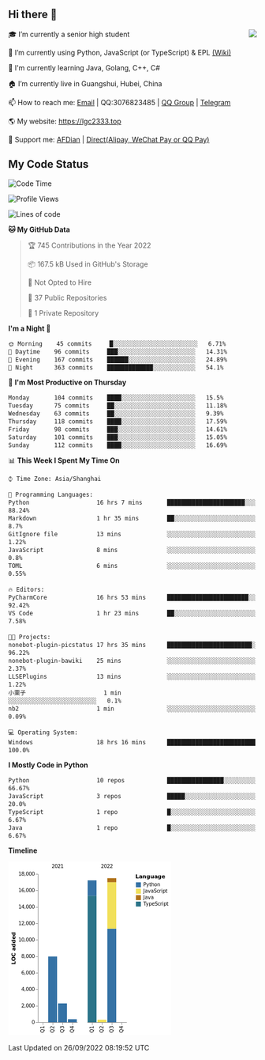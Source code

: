 ## Hi there 👋

<div width="50%">
<img align="right" src="https://github-readme-stats.vercel.app/api?username=lgc2333&show_icons=true" />
</div>

🎓 I’m currently a senior high student

📝 I’m currently using Python, JavaScript (or TypeScript) & EPL [(Wiki)](https://en.wikipedia.org/wiki/Easy_Programming_Language)

📒 I'm currently learning Java, Golang, C++, C#

🏠 I’m currently live in Guangshui, Hubei, China

📫 How to reach me: [Email](mailto:lgc2333@126.com) | QQ:3076823485 | [QQ Group](https://jq.qq.com/?_wv=1027&k=ktwOHdU2) | [Telegram](https://t.me/@lgc2333)

🌎 My website: <https://lgc2333.top>

🤝 Support me: [AFDian](https://afdian.net/@lgc2333) | [Direct(Alipay, WeChat Pay or QQ Pay)](https://s2.loli.net/2022/02/03/MLqe53BjWOAhpcF.png)

## My Code Status

<!--START_SECTION:waka-->
![Code Time](http://img.shields.io/badge/Code%20Time-759%20hrs%2024%20mins-blue)

![Profile Views](http://img.shields.io/badge/Profile%20Views-0-blue)

![Lines of code](https://img.shields.io/badge/From%20Hello%20World%20I%27ve%20Written-46%20Thousand%20lines%20of%20code-blue)

**🐱 My GitHub Data** 

> 🏆 745 Contributions in the Year 2022
 > 
> 📦 167.5 kB Used in GitHub's Storage 
 > 
> 🚫 Not Opted to Hire
 > 
> 📜 37 Public Repositories 
 > 
> 🔑 1 Private Repository 
 > 
**I'm a Night 🦉** 

```text
🌞 Morning    45 commits     █░░░░░░░░░░░░░░░░░░░░░░░░   6.71% 
🌆 Daytime    96 commits     ███░░░░░░░░░░░░░░░░░░░░░░   14.31% 
🌃 Evening    167 commits    ██████░░░░░░░░░░░░░░░░░░░   24.89% 
🌙 Night      363 commits    █████████████░░░░░░░░░░░░   54.1%

```
📅 **I'm Most Productive on Thursday** 

```text
Monday       104 commits    ████░░░░░░░░░░░░░░░░░░░░░   15.5% 
Tuesday      75 commits     ██░░░░░░░░░░░░░░░░░░░░░░░   11.18% 
Wednesday    63 commits     ██░░░░░░░░░░░░░░░░░░░░░░░   9.39% 
Thursday     118 commits    ████░░░░░░░░░░░░░░░░░░░░░   17.59% 
Friday       98 commits     ███░░░░░░░░░░░░░░░░░░░░░░   14.61% 
Saturday     101 commits    ███░░░░░░░░░░░░░░░░░░░░░░   15.05% 
Sunday       112 commits    ████░░░░░░░░░░░░░░░░░░░░░   16.69%

```


📊 **This Week I Spent My Time On** 

```text
⌚︎ Time Zone: Asia/Shanghai

💬 Programming Languages: 
Python                   16 hrs 7 mins       ██████████████████████░░░   88.24% 
Markdown                 1 hr 35 mins        ██░░░░░░░░░░░░░░░░░░░░░░░   8.7% 
GitIgnore file           13 mins             ░░░░░░░░░░░░░░░░░░░░░░░░░   1.22% 
JavaScript               8 mins              ░░░░░░░░░░░░░░░░░░░░░░░░░   0.8% 
TOML                     6 mins              ░░░░░░░░░░░░░░░░░░░░░░░░░   0.55%

🔥 Editors: 
PyCharmCore              16 hrs 53 mins      ███████████████████████░░   92.42% 
VS Code                  1 hr 23 mins        ██░░░░░░░░░░░░░░░░░░░░░░░   7.58%

🐱‍💻 Projects: 
nonebot-plugin-picstatus 17 hrs 35 mins      ████████████████████████░   96.22% 
nonebot-plugin-bawiki    25 mins             ░░░░░░░░░░░░░░░░░░░░░░░░░   2.37% 
LLSEPlugins              13 mins             ░░░░░░░░░░░░░░░░░░░░░░░░░   1.22% 
小栗子                      1 min               ░░░░░░░░░░░░░░░░░░░░░░░░░   0.1% 
nb2                      1 min               ░░░░░░░░░░░░░░░░░░░░░░░░░   0.09%

💻 Operating System: 
Windows                  18 hrs 16 mins      █████████████████████████   100.0%

```

**I Mostly Code in Python** 

```text
Python                   10 repos            ████████████████░░░░░░░░░   66.67% 
JavaScript               3 repos             █████░░░░░░░░░░░░░░░░░░░░   20.0% 
TypeScript               1 repo              █░░░░░░░░░░░░░░░░░░░░░░░░   6.67% 
Java                     1 repo              █░░░░░░░░░░░░░░░░░░░░░░░░   6.67%

```


**Timeline**

![Chart not found](https://raw.githubusercontent.com/lgc2333/lgc2333/main/charts/bar_graph.png) 


 Last Updated on 26/09/2022 08:19:52 UTC
<!--END_SECTION:waka-->

